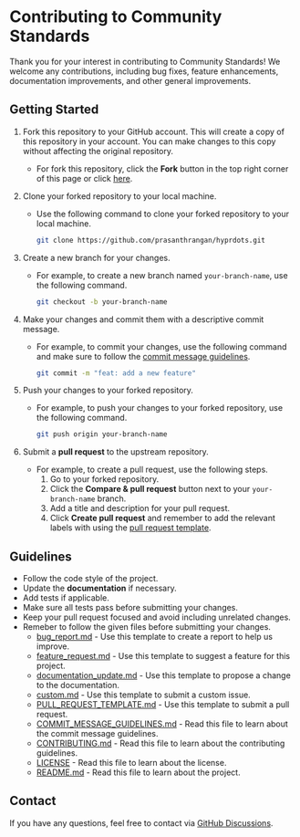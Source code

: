 # Contributing to Community Standards

Thank you for your interest in contributing to Community Standards! We welcome any contributions, including bug fixes, feature enhancements, documentation improvements, and other general improvements.

## Getting Started

1. Fork this repository to your GitHub account. This will create a copy of this repository in your account. You can make changes to this copy without affecting the original repository.
   - For fork this repository, click the **Fork** button in the top right corner of this page or click [here](https://github.com/prasanthrangan/hyprdots/fork).
2. Clone your forked repository to your local machine.

   - Use the following command to clone your forked repository to your local machine.

     ```bash
     git clone https://github.com/prasanthrangan/hyprdots.git
     ```

3. Create a new branch for your changes.

   - For example, to create a new branch named `your-branch-name`, use the following command.

     ```bash
     git checkout -b your-branch-name
     ```

4. Make your changes and commit them with a descriptive commit message.

   - For example, to commit your changes, use the following command and make sure to follow the [commit message guidelines](https://github.com/prasanthrangan/hyprdots/blob/main/COMMIT_MESSAGE_GUIDELINES.md).

     ```bash
     git commit -m "feat: add a new feature"
     ```

5. Push your changes to your forked repository.

   - For example, to push your changes to your forked repository, use the following command.

     ```bash
     git push origin your-branch-name
     ```

6. Submit a **pull request** to the upstream repository.
   - For example, to create a pull request, use the following steps.
     1. Go to your forked repository.
     2. Click the **Compare & pull request** button next to your `your-branch-name` branch.
     3. Add a title and description for your pull request.
     4. Click **Create pull request** and remember to add the relevant labels with using the [pull request template](https://github.com/prasanthrangan/hyprdots/blob/templates/.github/PULL_REQUEST_TEMPLATE.md).

## Guidelines

- Follow the code style of the project.
- Update the **documentation** if necessary.
- Add tests if applicable.
- Make sure all tests pass before submitting your changes.
- Keep your pull request focused and avoid including unrelated changes.
- Remeber to follow the given files before submitting your changes.
  - [bug_report.md](https://github.com/prasanthrangan/hyprdots/blob/main/.github/ISSUE_TEMPLATE/bug_report.md) - Use this template to create a report to help us improve.
  - [feature_request.md](https://github.com/prasanthrangan/hyprdots/blob/main/.github/ISSUE_TEMPLATE/feature_request.md) - Use this template to suggest a feature for this project.
  - [documentation_update.md](https://github.com/prasanthrangan/hyprdots/blob/main/.github/ISSUE_TEMPLATE/documentation_update.md) - Use this template to propose a change to the documentation.
  - [custom.md](https://github.com/prasanthrangan/hyprdots/blob/main/.github/ISSUE_TEMPLATE/custom.md) - Use this template to submit a custom issue.
  - [PULL_REQUEST_TEMPLATE.md](https://github.com/prasanthrangan/hyprdots/blob/main/.github/PULL_REQUEST_TEMPLATE.md) - Use this template to submit a pull request.
  - [COMMIT_MESSAGE_GUIDELINES.md](https://github.com/prasanthrangan/hyprdots/blob/main/COMMIT_MESSAGE_GUIDELINES.md) - Read this file to learn about the commit message guidelines.
  - [CONTRIBUTING.md](https://github.com/prasanthrangan/hyprdots/blob/main/CONTRIBUTING.md) - Read this file to learn about the contributing guidelines.
  - [LICENSE](https://github.com/prasanthrangan/hyprdots/blob/main/LICENSE) - Read this file to learn about the license.
  - [README.md](https://github.com/prasanthrangan/hyprdots/blob/main/README.md) - Read this file to learn about the project.

## Contact

If you have any questions, feel free to contact via [GitHub Discussions](https://github.com/prasanthrangan/hyprdots/discussions).